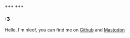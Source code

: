 +++
+++

### :3

Hello, I'm nleof, you can find me on [Github](https://github.com/nleof) and [Mastodon](https://hachyderm.io/@nleof)
